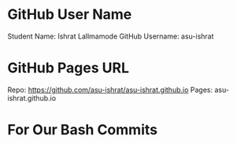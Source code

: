 # GitHub User Name 
Student Name: Ishrat Lallmamode 
GitHub Username: asu-ishrat 

# GitHub Pages URL 

Repo: https://github.com/asu-ishrat/asu-ishrat.github.io
Pages: asu-ishrat.github.io

# For Our Bash Commits 